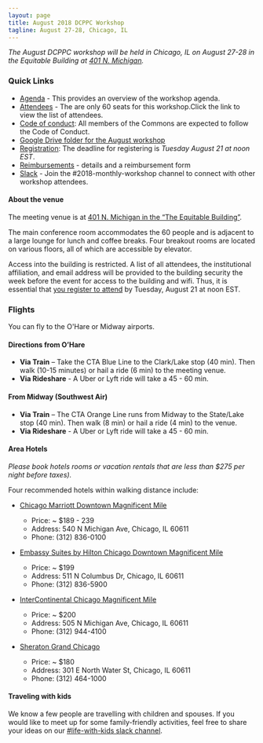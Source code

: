 ```yaml
---
layout: page
title: August 2018 DCPPC Workshop 
tagline: August 27-28, Chicago, IL
---
```


_The August DCPPC workshop will be held in Chicago, IL on August 27-28 in the Equitable Building at [401 N. Michigan](https://www.google.com/maps/place/Equitable+Building,+401+N+Michigan+Ave,+Chicago,+IL+60611/data=!4m2!3m1!1s0x880e2caeb090f199:0x59416c1cc80ae2b7?sa=X&ved=0ahUKEwj7i_3umIHcAhXpg1QKHf8mDD8Q8gEIKDAA)._


### Quick Links

- [Agenda](./agenda.md) - This provides an overview of the workshop agenda.  
- [Attendees](./attendees.md) - The are only 60 seats for this workshop.Click the link to view the list of attendees.
- [Code of conduct](http://bit.ly/DCPPC-Code-of-Conduct): All members of the Commons are expected to follow the Code of Conduct.
- [Google Drive folder for the August workshop](http://bit.ly/AugustGoogleDrive)
- [Registration](https://ti.to/dcppc/august-dcppc-workshop): The deadline for registering is _Tuesday August 21 at noon EST_. 
- [Reimbursements](./reimbursements.md) - details and a reimbursement form
- [Slack](http://bit.ly/DCPPCslack) - Join the #2018-monthly-workshop channel to connect with other workshop attendees. 


#### About the venue

The meeting venue is at [401 N. Michigan in the “The Equitable Building”](https://www.google.com/maps/place/Equitable+Building,+401+N+Michigan+Ave,+Chicago,+IL+60611/data=!4m2!3m1!1s0x880e2caeb090f199:0x59416c1cc80ae2b7?sa=X&ved=0ahUKEwj7i_3umIHcAhXpg1QKHf8mDD8Q8gEIKDAA).  

The main conference room accommodates the 60 people and is adjacent to a large lounge for lunch and coffee breaks. Four breakout rooms are located on various floors, all of which are accessible by elevator.

Access into the building is restricted. A list of all attendees, the institutional affiliation, and email address will be provided to the building security the week before the event for access to the building and wifi. Thus, it is essential that [you register to attend](https://ti.to/dcppc/august-dcppc-workshop) by Tuesday, August 21 at noon EST. 

### Flights

You can fly to the O'Hare or Midway airports.

#### Directions from O’Hare
- **Via Train** – Take the CTA Blue Line to the Clark/Lake stop (40 min). Then walk (10-15 minutes) or hail a ride (6 min) to the meeting venue.
- **Via Rideshare** - A Uber or Lyft ride will take a 45 - 60 min.
 
#### From Midway (Southwest Air)
- **Via Train** – The CTA Orange Line runs from Midway to the State/Lake stop (40 min). Then walk (8 min) or hail a ride (4 min) to the venue.
- **Via Rideshare** - A Uber or Lyft ride will take a 45 - 60 min.

#### Area Hotels

_Please book hotels rooms or vacation rentals that are less than $275 per night before taxes)._

Four recommended hotels within walking distance include:

- [Chicago Marriott Downtown Magnificent Mile](https://www.marriott.com/hotels/travel/chidt-chicago-marriott-downtown-magnificent-mile/) 
    - Price: ~ $189 - 239
    - Address: 540 N Michigan Ave, Chicago, IL 60611
    - Phone: (312) 836-0100
 
- [Embassy Suites by Hilton Chicago Downtown Magnificent Mile](http://embassysuites3.hilton.com/en/hotels/illinois/embassy-suites-by-hilton-chicago-downtown-magnificent-mile-CHIREES/index.html) 
    - Price: ~ $199
    - Address: 511 N Columbus Dr, Chicago, IL 60611
    - Phone: (312) 836-5900
 
- [InterContinental Chicago Magnificent Mile](https://www.icchicagohotel.com) 
    - Price: ~ $200
    - Address: 505 N Michigan Ave, Chicago, IL 60611
    - Phone: (312) 944-4100
 
- [Sheraton Grand Chicago](http://www.sheratonchicago.com)
    - Price: ~ $180
    - Address: 301 E North Water St, Chicago, IL 60611
    - Phone: (312) 464-1000

#### Traveling with kids

We know a few people are travelling with children and spouses. If you would like to meet up for some family-friendly activities, feel free to share your ideas on our [#life-with-kids slack channel](https://nih-dcppc.slack.com/messages/CBF841PQW/details/?).


